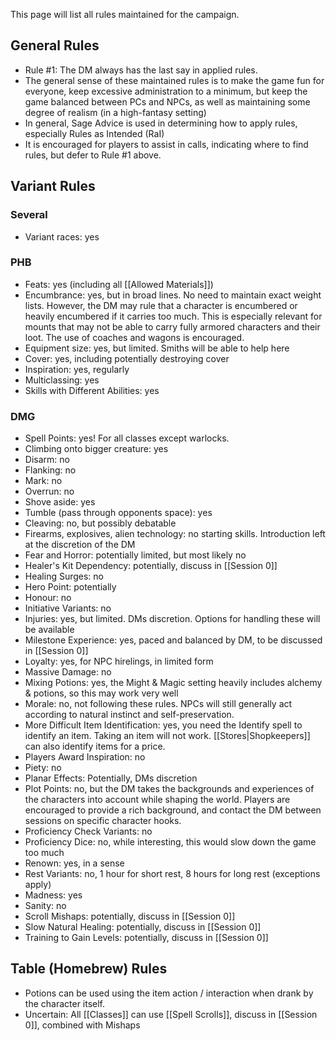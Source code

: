 This page will list all rules maintained for the campaign.
## General Rules
* Rule #1: The DM always has the last say in applied rules.
* The general sense of these maintained rules is to make the game fun for everyone, keep excessive administration to a minimum, but keep the game balanced between PCs and NPCs, as well as maintaining some degree of realism (in a high-fantasy setting)
* In general, Sage Advice is used in determining how to apply rules, especially Rules as Intended (RaI)
* It is encouraged for players to assist in calls, indicating where to find rules, but defer to Rule #1 above.
## Variant Rules
### Several
* Variant races: yes
### PHB
* Feats: yes (including all [[Allowed Materials]])
* Encumbrance: yes, but in broad lines. No need to maintain exact weight lists. However, the DM may rule that a character is encumbered or heavily encumbered if it carries too much. This is especially relevant for mounts that may not be able to carry fully armored characters and their loot. The use of coaches and wagons is encouraged.
* Equipment size: yes, but limited. Smiths will be able to help here
* Cover: yes, including potentially destroying cover
* Inspiration: yes, regularly
* Multiclassing: yes
* Skills with Different Abilities: yes
### DMG
* Spell Points: yes! For all classes except warlocks.
* Climbing onto bigger creature: yes
* Disarm: no
* Flanking: no
* Mark: no
* Overrun: no
* Shove aside: yes
* Tumble (pass through opponents space): yes
* Cleaving: no, but possibly debatable
* Firearms, explosives, alien technology: no starting skills. Introduction left at the discretion of the DM
* Fear and Horror: potentially limited, but most likely no
* Healer's Kit Dependency: potentially, discuss in [[Session 0]]
* Healing Surges: no
* Hero Point: potentially
* Honour: no
* Initiative Variants: no
* Injuries: yes, but limited. DMs discretion. Options for handling these will be available
* Milestone Experience: yes, paced and balanced by DM, to be discussed in [[Session 0]]
* Loyalty: yes, for NPC hirelings, in limited form
* Massive Damage: no
* Mixing Potions: yes, the Might & Magic setting heavily includes alchemy & potions, so this may work very well
* Morale: no, not following these rules. NPCs will still generally act according to natural instinct and self-preservation.
* More Difficult Item Identification: yes, you need the Identify spell to identify an item. Taking an item will not work. [[Stores|Shopkeepers]] can also identify items for a price.
* Players Award Inspiration: no
* Piety: no
* Planar Effects: Potentially, DMs discretion
* Plot Points: no, but the DM takes the backgrounds and experiences of the characters into account while shaping the world. Players are encouraged to provide a rich background, and contact the DM between sessions on specific character hooks.
* Proficiency Check Variants: no
* Proficiency Dice: no, while interesting, this would slow down the game too much
* Renown: yes, in a sense
* Rest Variants: no, 1 hour for short rest, 8 hours for long rest (exceptions apply)
* Madness: yes
* Sanity: no
* Scroll Mishaps: potentially, discuss in [[Session 0]]
* Slow Natural Healing: potentially, discuss in [[Session 0]]
* Training to Gain Levels: potentially, discuss in [[Session 0]]
## Table (Homebrew) Rules
* Potions can be used using the item action / interaction when drank by the character itself.
* Uncertain: All [[Classes]] can use [[Spell Scrolls]], discuss in [[Session 0]], combined with Mishaps